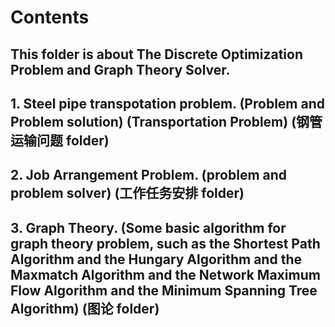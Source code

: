 # Contents
## This folder is about The Discrete Optimization Problem and Graph Theory Solver. 
## 1. Steel pipe transpotation problem. (Problem and Problem solution) (Transportation Problem) (钢管运输问题 folder)
## 2. Job Arrangement Problem. (problem and problem solver) (工作任务安排 folder)
## 3. Graph Theory. (Some basic algorithm for graph theory problem, such as the Shortest Path Algorithm and the Hungary Algorithm and the Maxmatch Algorithm and the Network Maximum Flow Algorithm and the Minimum Spanning Tree Algorithm) (图论 folder)
